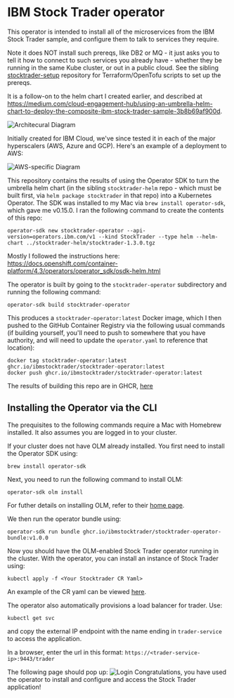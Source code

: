 # IBM Stock Trader operator
This operator is intended to install all of the microservices from the IBM Stock Trader sample, and configure them to talk to services they require.

Note it does NOT install such prereqs, like DB2 or MQ - it just asks you to tell it how to connect to such services you already have - whether they be running in the same Kube cluster, or out in a public cloud. See the sibling [stocktrader-setup](https://github.com/IBMStockTrader/stocktrader-setp) repository for Terraform/OpenTofu scripts to set up the prereqs.

It is a follow-on to the helm chart I created earlier, and described at https://medium.com/cloud-engagement-hub/using-an-umbrella-helm-chart-to-deploy-the-composite-ibm-stock-trader-sample-3b8b69af900d.

![Architecural Diagram](images/stock-trader.png)

Initially created for IBM Cloud, we've since tested it in each of the major hyperscalers (AWS, Azure and GCP). Here's an example of a deployment to AWS: 

![AWS-specific Diagram](images/stock-trader-aws.png)

This repository contains the results of using the Operator SDK to turn the umbrella helm chart (in the sibling `stocktrader-helm` repo - which must be built first, via `helm package stocktrader` in that repo) into a Kubernetes Operator.
The SDK was installed to my Mac via `brew install operator-sdk`, which gave me v0.15.0.  I ran the following command to create the contents of this repo:
```
operator-sdk new stocktrader-operator --api-version=operators.ibm.com/v1 --kind StockTrader --type helm --helm-chart ../stocktrader-helm/stocktrader-1.3.0.tgz
```
Mostly I followed the instructions here: https://docs.openshift.com/container-platform/4.3/operators/operator_sdk/osdk-helm.html

The operator is built by going to the `stocktrader-operator` subdirectory and running the following command:
```
operator-sdk build stocktrader-operator
```
This produces a `stocktrader-operator:latest` Docker image, which I then pushed to the GitHub Container Registry via the following usual commands (if building yourself, you'll need to push to somewhere that you have authority, and will need to update the `operator.yaml` to reference that location):
```
docker tag stocktrader-operator:latest ghcr.io/ibmstocktrader/stocktrader-operator:latest
docker push ghcr.io/ibmstocktrader/stocktrader-operator:latest
```
The results of building this repo are in GHCR, [here](https://github.com/IBMStockTrader/stocktrader-operator/pkgs/container/stocktrader-operator)

## Installing the Operator via the CLI
The prequisites to the following commands require a Mac with Homebrew installed. It also assumes you are logged in to your cluster.

If your cluster does not have OLM already installed. You first need to install the Operator SDK using:
```
brew install operator-sdk
```
Next, you need to run the following command to install OLM:
```
operator-sdk olm install
```
For futher details on installing OLM, refer to their [home page](https://olm.operatorframework.io/docs/getting-started/).

We then run the operator bundle using:
```
operator-sdk run bundle ghcr.io/ibmstocktrader/stocktrader-operator-bundle:v1.0.0
```

Now you should have the OLM-enabled Stock Trader operator running in the cluster. With the operator, you can install an instance of Stock Trader using:
```
kubectl apply -f <Your Stocktrader CR Yaml>
```
An example of the CR yaml can be viewed [here](https://github.com/IBMStockTrader/stocktrader-operator/blob/master/config/samples/operators_v1_stocktrader.yaml).

The operator also automatically provisions a load balancer for trader. Use:
```
kubectl get svc
```
and copy the external IP endpoint with the name ending in `trader-service` to access the application.

In a browser, enter the url in this format: `https://<trader-service-ip>:9443/trader`

The following page should pop up:
![Login](images/Login.png)
Congratulations, you have used the operator to install and configure and access the Stock Trader application!





